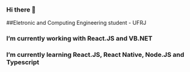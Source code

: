 ### Hi there 👋

##Eletronic and Computing Engineering student - UFRJ
### I’m currently working with React.JS and VB.NET
### I’m currently learning React.JS, React Native, Node.JS and Typescript

